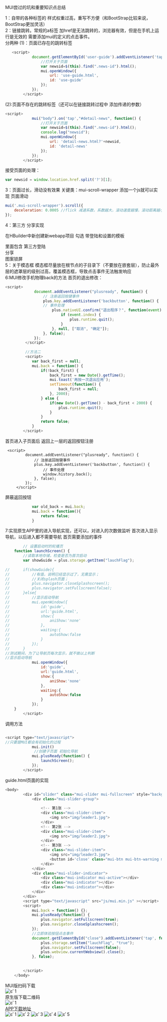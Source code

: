﻿MUI尝过的坑和重要知识点总结

1：自带的各种标签的 样式权重过高，重写不方便（和BootStrap比较来说，BootStrap更加灵活）<br>
2：链接跳转。常规的a标签 加href是无法跳转的，浏览器有效，但是在手机上运行是无效的
   需要添加mui的定义的点击事件。<br>分两种
(1)：页面已存在的跳转标签<br>
```javascript
   <script>
			document.getElementById('user-guide').addEventListener('tap', function() {
				//打开关于页面
				var newsid=$(this).find(".news-id").html();
				mui.openWindow({
					url: 'use-guide.html',
					id: 'use-guide'
				});
			});
		</script>
```

(2):页面不存在的跳转标签（还可以在链接跳转过程中 添加传递的参数）<br>
```javascript
<script>
			mui("body").on('tap',"#detail-news", function() {
				//打开关于页面
				var newsid=$(this).find(".news-id").html();
				console.log("newsid");
				mui.openWindow({
					url: 'detail-news.html?'+newsid,
					id: 'detail-news'
				});
			});
		</script>

```
接受页面的处理：
```javascript
var newsid = window.location.href.split('?')[1];
```

3：页面过长，滑动没有效果
关键类：mui-scroll-wrapper
添加一个js就可以实现 页面滑动
```javascript
mui('.mui-scroll-wrapper').scroll({
	deceleration: 0.0005 //flick 减速系数，系数越大，滚动速度越慢，滚动距离越小，默认值0.0006
});
```
4：第三方  分享实现

在HBuilder中新创建新webapp项目 勾选 带登陆和设置的模板

里面包含 
第三方登陆<br>
分享<br>
图案锁屏<br>
5：关于模态框
模态框尽量放在根节点的子目录下（不要放在嵌套层），防止最外层的遮罩层的级别过高，覆盖模态框，导致点击事件无法触发响应<br>
6:MUI修改手机物理back的方法
首页的退出修改：
```javascript
<script> 
		     document.addEventListener("plusready", function() { 
		         // 注册返回按键事件 
		         plus.key.addEventListener('backbutton', function() { 
		         // 事件处理 
		             plus.nativeUI.confirm("退出程序？", function(event) { 
		                 if (event.index) { 
		                     plus.runtime.quit(); 
		                 } 
		             }, null, ["取消", "确定"]); 
		         }, false); 
		     }); 
		 </script> 
		 
		 //方法二
		 <script>
			var back_first = null;
			mui.back = function() {
				if(!back_first) {
					back_first = new Date().getTime();
					mui.toast('再按一次退出应用');
					setTimeout(function() {
						back_first = null;
					}, 2000);
				} else {
					if(new Date().getTime() - back_first < 2000) {
						plus.runtime.quit();
					}
				}
				return false;
			}
		</script>

```
首页进入子页面后 返回上一层的返回按钮注册
```javaccript
 <script> 
	     document.addEventListener("plusready", function() { 
	         // 注册返回按键事件 
	         plus.key.addEventListener('backbutton', function() { 
	             // 事件处理 
	             window.history.back(); 
	         }, false); 
	     }); 
	 </script> 
```
屏蔽返回按钮
```javascript
			var old_back = mui.back;
		    mui.back = function(){
		        return false;
		    }
```		   
7:实现原生APP里的进入导航实现，还可以，对进入的次数做监听
首次进入显示导航，以后进入都不需要导航
首页需要添加的事件
```javascript
		// 设置启动时的轮播页
	function launchScreen() {
		//读取本地存储，检查是否为首次启动
		var showGuide = plus.storage.getItem("lauchFlag");
		
//		if(showGuide){ 
//			//有值，说明已经显示过了，无需显示；
//			//关闭splash页面；
//			plus.navigator.closeSplashscreen();
//			plus.navigator.setFullscreen(false);
//		}else{
//			//显示启动导航
//			mui.openWindow({
//				id:'guide',
//				url:'guide.html',
//				show:{
//					aniShow:'none'
//				},
//				waiting:{
//					autoShow:false
//				}
//			});
//		}
//测试期间，为了让导航页每次显示，就不做以上判断
//显示启动导航
			mui.openWindow({
				id:'guide',
				url:'guide.html',
				show:{
					aniShow:'none'
				},
				waiting:{
					autoShow:false
				}
			});
	}
		</script>

```
调用方法
```javascript

<script type="text/javascript">
//只要是MUI都会有初始化的过程
			mui.init()
			 //创建子页面 初始化导航
			mui.plusReady(function() {
				launchScreen();
			});
		</script>

```
guide.html页面的实现
```javascript
<body>
		<div id="slider" class="mui-slider mui-fullscreen" style="background-color: black;">
			<div class="mui-slider-group">
				
				<!-- 第1张 -->
				<div class="mui-slider-item">
					<img src="img/leader1.jpg">
				</div>
				<!-- 第2张 -->
				<div class="mui-slider-item">
					<img src="img/leader2.jpg">
				</div>
				<!-- 第3张 -->
				<div class="mui-slider-item">
					<img src="img/leader3.jpg">
					<button id='close' class="mui-btn mui-btn-warning mui-btn-outlined"></button>
				</div>
			</div>
			<div class="mui-slider-indicator">
				<div class="mui-indicator mui-active"></div>
				<div class="mui-indicator"></div>
				<div class="mui-indicator"></div>
			</div>
		</div>
		<script type="text/javascript" src="js/mui.min.js" ></script>
		<script>
			mui.back = function() {};
			mui.plusReady(function() {
				plus.navigator.setFullscreen(true);
				plus.navigator.closeSplashscreen();
			});
			//立即体验按钮点击事件
			document.getElementById("close").addEventListener('tap', function(event) {
				plus.storage.setItem("lauchFlag", "true"); 
				plus.navigator.setFullscreen(false);
				plus.webview.currentWebview().close();
			}, false);
			
			
		</script>
	</body>
```


MUI版扫码下载<br>
![ͼʾ 1](http://i.niupic.com/images/2017/01/13/bTLLwO.png)<br>
原生版下载二维码<br>
![ͼʾ 1](https://i.niupic.com/images/2016/12/16/4uZ0xY.jpg)<br>
[APP下载地址](http://fir.im/nbx8)<br>
![ͼʾ 1](https://i.niupic.com/images/2016/12/12/Z4pu9p.jpg)
![ͼʾ 2](https://i.niupic.com/images/2016/12/12/Flttxd.jpg)
![ͼʾ 3](https://i.niupic.com/images/2016/12/12/L8krcb.jpg)
![ͼʾ 4](https://i.niupic.com/images/2016/12/12/abuwXk.jpg)
![ͼʾ 5](https://i.niupic.com/images/2016/12/12/gn9gXG.jpg)
